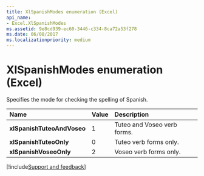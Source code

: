 ```yaml
---
title: XlSpanishModes enumeration (Excel)
api_name:
- Excel.XlSpanishModes
ms.assetid: 9e8cd939-ec60-3446-c334-8ca72a53f278
ms.date: 06/08/2017
ms.localizationpriority: medium
---
```



# XlSpanishModes enumeration (Excel)

Specifies the mode for checking the spelling of Spanish.



|Name|Value|Description|
|:-----|:-----|:-----|
| **xlSpanishTuteoAndVoseo**|1|Tuteo and Voseo verb forms.|
| **xlSpanishTuteoOnly**|0|Tuteo verb forms only.|
| **xlSpanishVoseoOnly**|2|Voseo verb forms only.|

[!include[Support and feedback](~/includes/feedback-boilerplate.md)]